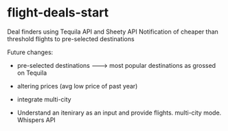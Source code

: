 # flight-deals-start

Deal finders using Tequila API and Sheety API
Notification of cheaper than threshold flights to pre-selected destinations

Future changes:
- pre-selected destinations ---> most popular destinations as grossed on Tequila
- altering prices (avg low price of past year)
- integrate multi-city

- Understand an itenirary as an input and provide flights. multi-city mode. Whispers API
